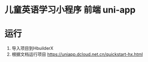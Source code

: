 # 儿童英语学习小程序 前端 uni-app

# 运行
1. 导入项目到HbuilderX
2. 根据文档运行项目 https://uniapp.dcloud.net.cn/quickstart-hx.html